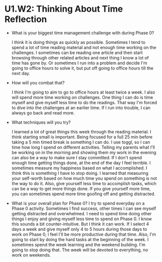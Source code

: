# U1.W2: Thinking About Time Reflection

* What is your biggest time management challenge with during Phase 0?
  
  I think it is doing things as quickly as possible. Sometimes I tend to spend a lot of time reading material and not       enough time working on the challenges. I sometimes can be reading one article and then start browsing through other       related articles and next thing I know a lot of time has gone by. Or sometimes I run into a problem and decide I'm going   to office hours to solve it, but put off going to office hours till the next day.

* How will you combat that?
  
  I think I'm going to aim to go to office hours at least twice a week. I also will spend more time working on challenges.   One thing I can do is time myself and give myself less time to do the readings. That way I'm forced to dive into the      challenges at an earlier time. If I run into trouble, I can always go back and read more. 



* What techniques will you try?
  
  I learned a lot of great things this week through the reading material. I think starting small is important. Being        focused for a full 25 min before taking a 5 min timed break is something I can do. I use toggl, so I can time how long I   spend on different activities. Telling my parents what I'll be working on in the morning and showing them my work in the   evening can also be a way to make sure I stay committed. If I don't spend enough time getting things done, at the end of   the day I feel terrible. I sometimes measure my happiness based on what I accomplished. I think this is something I have   to stop doing. I learned that measuring your self-worth based on how much time you spend on something is not the way to   do it. Also, give yourself less time to accomplish tasks, which can be a way to get more things done. If you give         yourself more time, you can sometimes spend more time goofing off and getting distracted.

* What is your overall plan for Phase 0?
  I try to spend everyday on a Phase 0 activity. Sometimes I find success, other times I can see myself getting             distracted and overwhelmed. I need to spend time doing other things I enjoy and giving myself less time to spend on       Phase 0. I know this sounds a bit counter-intuitive. But I think it can work. If I select 4 days a week and give          myself only 4 to 5 hours during those days to work on Phase 0, I feel I'll be more productive during that time. Also,     I'm going to start by doing the hard tasks at the beginning of the week. I sometimes spend the week learning and the      weekend building. I'm going to stop doing that. The week will be devoted to everything, no work on weekends.
